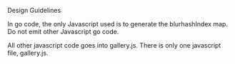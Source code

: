 Design Guidelines

In go code, the only Javascript used is to generate the blurhashIndex map. Do not emit other Javascript go code.

All other javascript code goes into gallery.js. There is only one javascript file, gallery.js.
